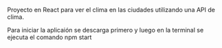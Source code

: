 Proyecto en React para ver el clima en las ciudades utilizando una API de clima.

Para iniciar la aplicaión se descarga primero y luego en la terminal se ejecuta el comando npm start
